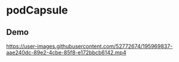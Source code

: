 # podCapsule


## Demo




https://user-images.githubusercontent.com/52772674/195969837-aae240dc-89e2-4cbe-85f8-e172bbcb6142.mp4


